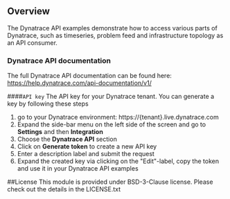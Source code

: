 ## Overview

The Dynatrace API examples demonstrate how to access various parts of Dynatrace, such as
timeseries, problem feed and infrastructure topology as an API consumer.

### Dynatrace API documentation

The full Dynatrace API documentation can be found here: 
https://help.dynatrace.com/api-documentation/v1/

####`API key`
The API key for your Dynatrace tenant. You can generate a key by following these steps

1. go to your Dynatrace environment: https://{tenant}.live.dynatrace.com
2. Expand the side-bar menu on the left side of the screen and go to **Settings** and then **Integration**
3. Choose the **Dynatrace API** section
4. Click on **Generate token** to create a new API key
5. Enter a description label and submit the request
6. Expand the created key via clicking on the "Edit"-label, copy the token and use it in your Dynatrace API examples

##License
This module is provided under BSD-3-Clause license. Please check out the details in the LICENSE.txt
